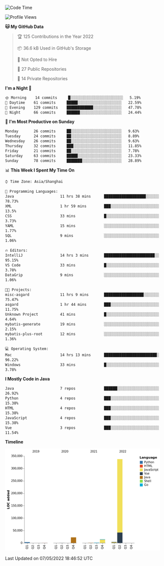 <!--START_SECTION:waka-->
![Code Time](http://img.shields.io/badge/Code%20Time-0-blue)

![Profile Views](http://img.shields.io/badge/Profile%20Views-0-blue)

**🐱 My GitHub Data** 

> 🏆 125 Contributions in the Year 2022
 > 
> 📦 36.6 kB Used in GitHub's Storage 
 > 
> 🚫 Not Opted to Hire
 > 
> 📜 27 Public Repositories 
 > 
> 🔑 14 Private Repositories  
 > 
**I'm a Night 🦉** 

```text
🌞 Morning    14 commits     █░░░░░░░░░░░░░░░░░░░░░░░░   5.19% 
🌆 Daytime    61 commits     █████░░░░░░░░░░░░░░░░░░░░   22.59% 
🌃 Evening    129 commits    ████████████░░░░░░░░░░░░░   47.78% 
🌙 Night      66 commits     ██████░░░░░░░░░░░░░░░░░░░   24.44%

```
📅 **I'm Most Productive on Sunday** 

```text
Monday       26 commits     ██░░░░░░░░░░░░░░░░░░░░░░░   9.63% 
Tuesday      24 commits     ██░░░░░░░░░░░░░░░░░░░░░░░   8.89% 
Wednesday    26 commits     ██░░░░░░░░░░░░░░░░░░░░░░░   9.63% 
Thursday     32 commits     ███░░░░░░░░░░░░░░░░░░░░░░   11.85% 
Friday       21 commits     ██░░░░░░░░░░░░░░░░░░░░░░░   7.78% 
Saturday     63 commits     █████░░░░░░░░░░░░░░░░░░░░   23.33% 
Sunday       78 commits     ███████░░░░░░░░░░░░░░░░░░   28.89%

```


📊 **This Week I Spent My Time On** 

```text
⌚︎ Time Zone: Asia/Shanghai

💬 Programming Languages: 
Java                     11 hrs 38 mins      ███████████████████░░░░░░   78.73% 
XML                      1 hr 59 mins        ███░░░░░░░░░░░░░░░░░░░░░░   13.5% 
CSS                      33 mins             █░░░░░░░░░░░░░░░░░░░░░░░░   3.73% 
YAML                     15 mins             ░░░░░░░░░░░░░░░░░░░░░░░░░   1.77% 
SQL                      9 mins              ░░░░░░░░░░░░░░░░░░░░░░░░░   1.06%

🔥 Editors: 
IntelliJ                 14 hrs 3 mins       ███████████████████████░░   95.15% 
VS Code                  33 mins             █░░░░░░░░░░░░░░░░░░░░░░░░   3.78% 
DataGrip                 9 mins              ░░░░░░░░░░░░░░░░░░░░░░░░░   1.06%

🐱‍💻 Projects: 
misc-asgard              11 hrs 9 mins       ██████████████████░░░░░░░   75.47% 
asgard                   1 hr 44 mins        ███░░░░░░░░░░░░░░░░░░░░░░   11.75% 
Unknown Project          41 mins             █░░░░░░░░░░░░░░░░░░░░░░░░   4.64% 
mybatis-generate         19 mins             ░░░░░░░░░░░░░░░░░░░░░░░░░   2.15% 
mybatis-plus-root        12 mins             ░░░░░░░░░░░░░░░░░░░░░░░░░   1.36%

💻 Operating System: 
Mac                      14 hrs 13 mins      ████████████████████████░   96.22% 
Windows                  33 mins             █░░░░░░░░░░░░░░░░░░░░░░░░   3.78%

```

**I Mostly Code in Java** 

```text
Java                     7 repos             ██████░░░░░░░░░░░░░░░░░░░   26.92% 
Python                   4 repos             ███░░░░░░░░░░░░░░░░░░░░░░   15.38% 
HTML                     4 repos             ███░░░░░░░░░░░░░░░░░░░░░░   15.38% 
JavaScript               4 repos             ███░░░░░░░░░░░░░░░░░░░░░░   15.38% 
Vue                      3 repos             ███░░░░░░░░░░░░░░░░░░░░░░   11.54%

```


**Timeline**

![Chart not found](https://raw.githubusercontent.com/youtiaoguagua/youtiaoguagua/master/charts/bar_graph.png) 


 Last Updated on 07/05/2022 18:46:52 UTC
<!--END_SECTION:waka-->